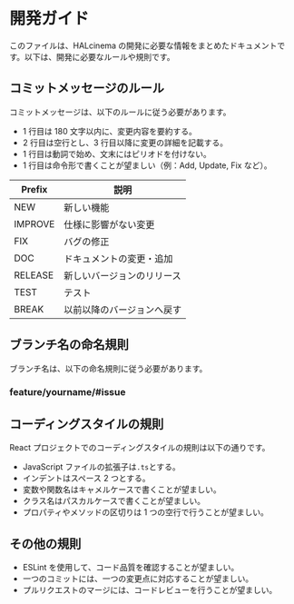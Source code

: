 # 開発ガイド

このファイルは、HALcinema の開発に必要な情報をまとめたドキュメントです。以下は、開発に必要なルールや規則です。

## コミットメッセージのルール

コミットメッセージは、以下のルールに従う必要があります。

-   1 行目は 180 文字以内に、変更内容を要約する。
-   2 行目は空行とし、3 行目以降に変更の詳細を記載する。
-   1 行目は動詞で始め、文末にはピリオドを付けない。
-   1 行目は命令形で書くことが望ましい（例：Add, Update, Fix など）。

| Prefix  | 説明                       |
| ------- | -------------------------- |
| NEW     | 新しい機能                 |
| IMPROVE | 仕様に影響がない変更       |
| FIX     | バグの修正                 |
| DOC     | ドキュメントの変更・追加   |
| RELEASE | 新しいバージョンのリリース |
| TEST    | テスト                     |
| BREAK   | 以前以降のバージョンへ戻す |

## ブランチ名の命名規則

ブランチ名は、以下の命名規則に従う必要があります。

### feature/yourname/#issue

## コーディングスタイルの規則

React プロジェクトでのコーディングスタイルの規則は以下の通りです。

-   JavaScript ファイルの拡張子は`.ts`とする。
-   インデントはスペース 2 つとする。
-   変数や関数名はキャメルケースで書くことが望ましい。
-   クラス名はパスカルケースで書くことが望ましい。
-   プロパティやメソッドの区切りは 1 つの空行で行うことが望ましい。

## その他の規則

-   ESLint を使用して、コード品質を確認することが望ましい。
-   一つのコミットには、一つの変更点に対応することが望ましい。
-   プルリクエストのマージには、コードレビューを行うことが望ましい。
